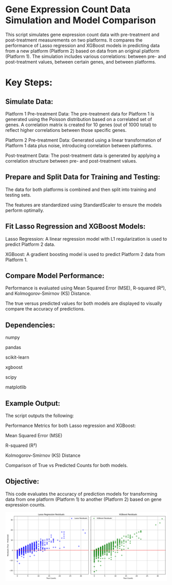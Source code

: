 # Gene Expression Count Data Simulation and Model Comparison

This script simulates gene expression count data with pre-treatment and post-treatment measurements on two platforms. It compares the performance of Lasso regression and XGBoost models in predicting data from a new platform (Platform 2) based on data from an original platform (Platform 1). The simulation includes various correlations: between pre- and post-treatment values, between certain genes, and between platforms.

# Key Steps:

## Simulate Data:

Platform 1 Pre-treatment Data: The pre-treatment data for Platform 1 is generated using the Poisson distribution based on a correlated set of genes. A correlation matrix is created for 10 genes (out of 1000 total) to reflect higher correlations between those specific genes.

Platform 2 Pre-treatment Data: Generated using a linear transformation of Platform 1 data plus noise, introducing correlation between platforms.

Post-treatment Data: The post-treatment data is generated by applying a correlation structure between pre- and post-treatment values.

## Prepare and Split Data for Training and Testing:

The data for both platforms is combined and then split into training and testing sets.

The features are standardized using StandardScaler to ensure the models perform optimally.

## Fit Lasso Regression and XGBoost Models:

Lasso Regression: A linear regression model with L1 regularization is used to predict Platform 2 data.

XGBoost: A gradient boosting model is used to predict Platform 2 data from Platform 1.

## Compare Model Performance:

Performance is evaluated using Mean Squared Error (MSE), R-squared (R²), and Kolmogorov-Smirnov (KS) Distance.

The true versus predicted values for both models are displayed to visually compare the accuracy of predictions.

## Dependencies:

numpy

pandas

scikit-learn

xgboost

scipy

matplotlib

## Example Output:

The script outputs the following:

Performance Metrics for both Lasso regression and XGBoost:

Mean Squared Error (MSE)

R-squared (R²)

Kolmogorov-Smirnov (KS) Distance

Comparison of True vs Predicted Counts for both models.

## Objective:

This code evaluates the accuracy of prediction models for transforming data from one platform (Platform 1) to another (Platform 2) based on gene expression counts. 

![Residual Comparison](Figure_1.png)
